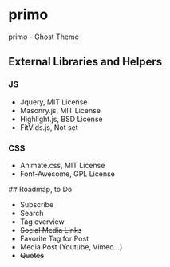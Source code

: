 # primo
primo - Ghost Theme

## External Libraries and Helpers
### JS
* Jquery, MIT License
* Masonry.js, MIT License
* Highlight.js, BSD License
* FitVids.js, Not set

### CSS
* Animate.css, MIT License
* Font-Awesome, GPL License


## Roadmap, to Do
* Subscribe 
* Search
* Tag overview
* ~~Social Media Links~~
* Favorite Tag for Post
* Media Post (Youtube, Vimeo...)
* ~~Quotes~~